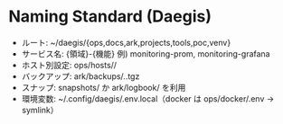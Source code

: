 # Naming Standard (Daegis)
- ルート: ~/daegis/{ops,docs,ark,projects,tools,poc,venv}
- サービス名: {領域}-{機能} 例) monitoring-prom, monitoring-grafana
- ホスト別設定: ops/hosts/<Hostname>/
- バックアップ: ark/backups/<topic>.<YYYYMMDD-HHMMSS>.tgz
- スナップ: snapshots/ か ark/logbook/ を利用
- 環境変数: ~/.config/daegis/.env.local（docker は ops/docker/.env → symlink）
